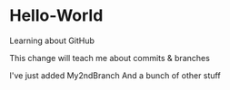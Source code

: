 # Hello-World
Learning about GitHub

This change will teach me about commits & branches

I've just added My2ndBranch And a bunch of other stuff
